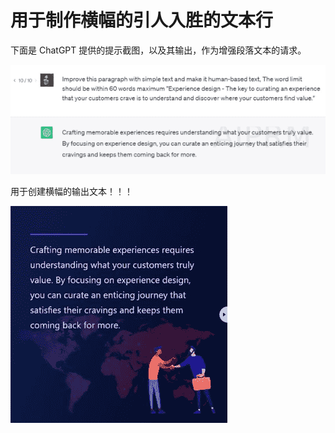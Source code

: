 



# 用于制作横幅的引人入胜的文本行



下面是 ChatGPT 提供的提示截图，以及其输出，作为增强段落文本的请求。

![图片](img/image023.jpg)

用于创建横幅的输出文本！！！

![图片](img/image026.jpg)
